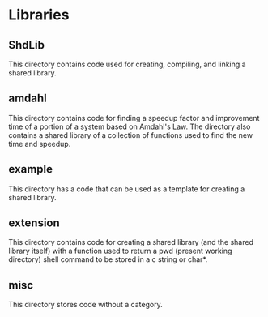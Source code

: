# Libraries

## ShdLib

This directory contains code used for creating, compiling, and linking a shared library. 

## amdahl

This directory contains code for finding a speedup factor and improvement time of a portion of a system based on Amdahl's Law. 
The directory also contains a shared library of a collection of functions used to find the new time and speedup.

## example

This directory has a code that can be used as a template for creating a shared library.

## extension

This directory contains code for creating a shared library (and the shared library itself) with a function used to return a pwd (present working directory) shell command to be stored in a c string or char\*.

## misc

This directory stores code without a category.


